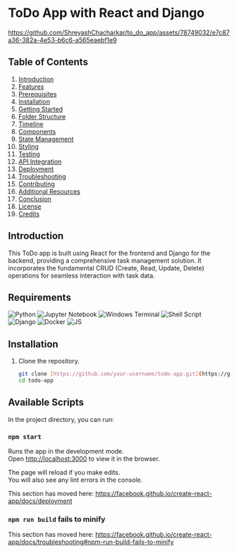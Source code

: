 # ToDo App with React and Django


https://github.com/ShreyashChacharkar/to_do_app/assets/78749032/e7c87a36-382a-4e53-b6c6-a565eaebf1e9


## Table of Contents

1. [Introduction](#introduction)
2. [Features](#features)
3. [Prerequisites](#prerequisites)
4. [Installation](#installation)
5. [Getting Started](#getting-started)
6. [Folder Structure](#folder-structure)
7. [Timeline](#timeline)
8. [Components](#components)
9. [State Management](#state-management)
10. [Styling](#styling)
11. [Testing](#testing)
12. [API Integration](#api-integration)
13. [Deployment](#deployment)
14. [Troubleshooting](#troubleshooting)
15. [Contributing](#contributing)
16. [Additional Resources](#additional-resources)
17. [Conclusion](#conclusion)
18. [License](#license)
19. [Credits](#credits)

## Introduction
This ToDo app is built using React for the frontend and Django for the backend, providing a comprehensive task management solution. It incorporates the fundamental CRUD (Create, Read, Update, Delete) operations for seamless interaction with task data.

## Requirements
![Python](https://img.shields.io/badge/python-3670A0?style=for-the-badge&logo=python&logoColor=ffdd54)
![Jupyter Notebook](https://img.shields.io/badge/jupyter-%23FA0F00.svg?style=for-the-badge&logo=jupyter&logoColor=white)
![Windows Terminal](https://img.shields.io/badge/Windows%20Terminal-%234D4D4D.svg?style=for-the-badge&logo=windows-terminal&logoColor=white)
![Shell Script](https://img.shields.io/badge/Bash-%23121011.svg?style=for-the-badge&logo=gnu-bash&logoColor=white)
![Django](https://img.shields.io/badge/django-%23092E20.svg?style=for-the-badge&logo=django&logoColor=white)
![Docker](https://img.shields.io/badge/docker-%230db7ed.svg?style=for-the-badge&logo=docker&logoColor=white)
![JS](https://img.shields.io/badge/logo-javascript-blue?logo=javascript)

## Installation

1. Clone the repository.
   ```bash
   git clone [https://github.com/your-username/todo-app.git](https://github.com/ShreyashChacharkar/to_do_app/)
   cd todo-app

## Available Scripts

In the project directory, you can run:

### `npm start`

Runs the app in the development mode.<br />
Open [http://localhost:3000](http://localhost:3000) to view it in the browser.

The page will reload if you make edits.<br />
You will also see any lint errors in the console.



This section has moved here: https://facebook.github.io/create-react-app/docs/deployment

### `npm run build` fails to minify

This section has moved here: https://facebook.github.io/create-react-app/docs/troubleshooting#npm-run-build-fails-to-minify
